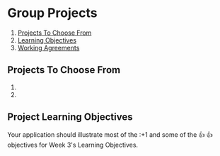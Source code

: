 # Group Projects
1. [Projects To Choose From](#projects-to-choose-from)
1. [Learning Objectives](#learning-objectives)
1. [Working Agreements](../working-agreements.md)


## Projects To Choose From

1. [](group-projects/)
1. [](group-projects/)


## Project Learning Objectives

Your application should illustrate most of the :+1 and some of the :+1: :+1:
objectives for Week 3's Learning Objectives.

